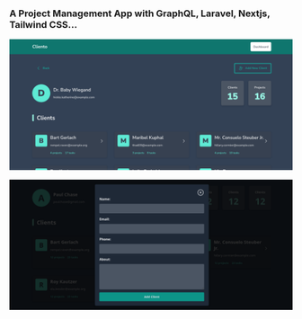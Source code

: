 ### A Project Management App with GraphQL, Laravel, Nextjs, Tailwind CSS...

![Dashboard](frontend/public/dashboard.png)

![Add Client](frontend/public/add-client.png)
